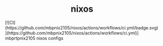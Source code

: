 <h1 align="center">nixos</h1>
[![CI](https://github.com/mbpnix2105/nixos/actions/workflows/ci.yml/badge.svg)](https://github.com/mbpnix2105/nixos/actions/workflows/ci.yml)]
mbprtpnix2105 nixos configs

